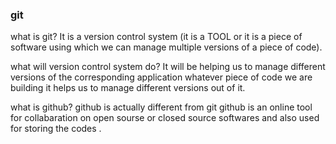 ### git
what is git?
It is a version control system (it is a TOOL or it is a piece of software using which we can manage multiple versions of a piece of code).

what will version control system do?
It will be helping us to manage different versions of the corresponding application whatever piece of code we are building it helps us to manage different versions out of it.

what is github?
github is actually different from git github is an online tool for collabaration on open sourse or closed source softwares and also used for storing the codes .